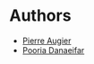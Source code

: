 # Authors

- [Pierre Augier](http://www.legi.grenoble-inp.fr/people/Pierre.Augier/)
- [Pooria Danaeifar](https://foss.heptapod.net/Pooriadf)
